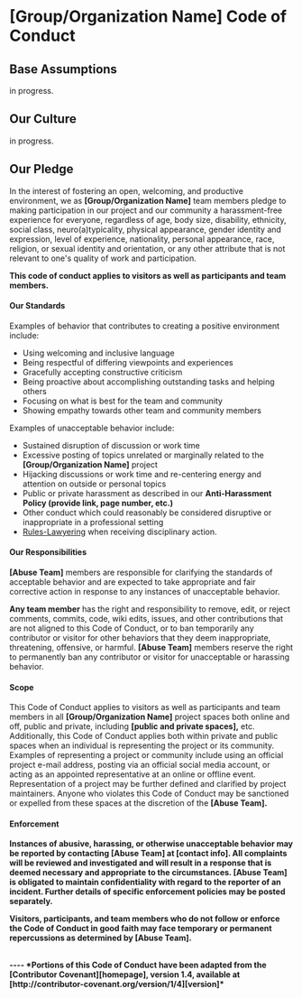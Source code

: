 # [Group/Organization Name] Code of Conduct

## Base Assumptions
in progress.

## Our Culture
in progress.

## Our Pledge

In the interest of fostering an open, welcoming, and productive environment, we as <strong>[Group/Organization Name]</strong> team members pledge to making participation in our project and our community a harassment-free experience for everyone, regardless of age, body size, disability, ethnicity, social class, neuro(a)typicality, physical appearance, gender identity and expression, level of experience, nationality, personal appearance, race, religion, or sexual identity and orientation, or any other attribute that is not relevant to one's quality of work and participation.

__This code of conduct applies to visitors as well as participants and team members.__ 

#### Our Standards

Examples of behavior that contributes to creating a positive environment include:

* Using welcoming and inclusive language
* Being respectful of differing viewpoints and experiences
* Gracefully accepting constructive criticism
* Being proactive about accomplishing outstanding tasks and helping others
* Focusing on what is best for the team and community
* Showing empathy towards other team and community members

Examples of unacceptable behavior include:

* Sustained disruption of discussion or work time
* Excessive posting of topics unrelated or marginally related to the <strong>[Group/Organization Name]</strong> project
* Hijacking discussions or work time and re-centering energy and attention on outside or personal topics
* Public or private harassment as described in our <strong>Anti-Harassment Policy (provide link, page number, etc.)</strong>
* Other conduct which could reasonably be considered disruptive or inappropriate in a professional setting
* [Rules-Lawyering](https://en.wikipedia.org/wiki/Rules_lawyer) when receiving disciplinary action. 

#### Our Responsibilities

<strong>[Abuse Team]</strong> members are responsible for clarifying the standards of acceptable behavior and are expected to take appropriate and fair corrective action in response to any instances of unacceptable behavior.

__Any team member__ has the right and responsibility to remove, edit, or reject comments, commits, code, wiki edits, issues, and other contributions that are not aligned to this Code of Conduct, or to ban temporarily any contributor or visitor for other behaviors that they deem inappropriate, threatening, offensive, or harmful. <strong>[Abuse Team]</strong> members reserve the right to permanently ban any contributor or visitor for unacceptable or harassing behavior.

#### Scope
This Code of Conduct applies to visitors as well as participants and team members in all <strong>[Group/Organization Name]</strong> project spaces both online and off, public and private, including <strong>[public and private spaces],</strong> etc. Additionally, this Code of Conduct applies both within private and public spaces when an individual is representing the project or its community. Examples of representing a project or community include using an official project e-mail address, posting via an official social media account, or acting as an appointed representative at an online or offline event. Representation of a project may be further defined and clarified by project maintainers. Anyone who violates this Code of Conduct may be sanctioned or expelled from these spaces at the discretion of the <strong>[Abuse Team].<strong>

#### Enforcement

Instances of abusive, harassing, or otherwise unacceptable behavior may be reported by contacting <strong>[Abuse Team]</strong> at <strong>[contact info].</strong> All complaints will be reviewed and investigated and will result in a response that is deemed necessary and appropriate to the circumstances. <strong>[Abuse Team]</strong> is obligated to maintain confidentiality with regard to the reporter of an incident. Further details of specific enforcement policies may be posted separately.

Visitors, participants, and team members who do not follow or enforce the Code of Conduct in good faith may face temporary or permanent repercussions as determined by <strong>[Abuse Team].</strong>

<br>
----
*Portions of this Code of Conduct have been adapted from the [Contributor Covenant][homepage], version 1.4,
available at [http://contributor-covenant.org/version/1/4][version]*

[homepage]: http://contributor-covenant.org
[version]: http://contributor-covenant.org/version/1/4/
